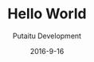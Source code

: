 ---
title: 'Hello World'
description: 'Creating your first page'
sections:
    -
        template: richTextSection
        text: "## Setting up a schema  \n\nFirst, we are going to configure how our page behaves. This is done through a [schema](/docs/schemas/).  \n\n### Create it  \n\n1. Go to the \"Schemas\" tab\n2. Expand the \"Content base\" schema\n3. Right click the \"Page\" schema and click \"Create new\"\n\n### Configure main properties\n1. Pick a fancy name for your schema, like \"Awesome Page\"\n2. Pick a fancy icon to go with it\n3. Set the default tab to \"Content\", which is where our custom properties will be. You can create more tabs later.\n\n### Configure field properties  \n\n1. Type this into the \"field properties\" section:\n\n~~~\n{\n    \"text\": {\n        \"label\": \"Text\",\n        \"schemaId\": \"string\",\n        \"tabId\": \"content\"\n    }\n}\n~~~\n\n## Creating the content  \n\nNow that we have set up the schema, we can create some content based on it.\n\n1. Go to the \"Content\" tab\n2. Right click in the pane and select \"Create new\"\n3. Pick your schema and click \"Create\"\n4. Type in \"Hello world!\" in the \"text\" field"
meta:
    id: ee68628a08fe5010a35d861b7f9bd1c23de82adc
    parentId: bf70856caed6633b734d5b0e7b61a651305571f1
    language: en
date: '2016-9-16'
author: 'Putaitu Development'
permalink: /guides/hello-world/
layout: sectionPage
---
